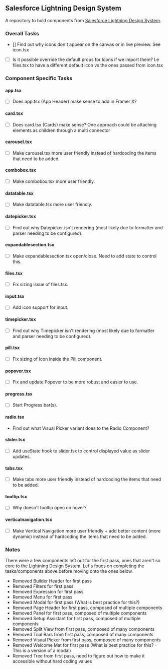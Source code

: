 ## Salesforce Lightning Design System

A repository to hold components from [Salesforce Lightning Design System](https://react.lightningdesignsystem.com/).

### Overall Tasks

- [] Find out why icons don't appear on the canvas or in live preview. See icon.tsx
- [ ] Is it possible override the default props for Icons if we import them? I.e files.tsx to have a different default icon vs the ones passed from icon.tsx

### Component Specific Tasks

#### app.tsx

- [ ] Does app.tsx (App Header) make sense to add in Framer X?

#### card.tsx

- [ ] Does card.tsx (Cards) make sense? One approach could be attaching elements as children through a multi connector

#### carousel.tsx

- [ ] Make carousel.tsx more user friendly instead of hardcoding the items that need to be added.

#### combobox.tsx

- [ ] Make combobox.tsx more user friendly.

#### datatable.tsx

- [ ] Make datatable.tsx more user friendly.

#### datepicker.tsx

- [ ] Find out why Datepicker isn't rendering (most likely due to formatter and parser needing to be configured).

#### expandablesection.tsx

- [ ] Make expandablesection.tsx open/close. Need to add state to control this.

#### files.tsx

- [ ] Fix sizing issue of files.tsx.

#### input.tsx

- [ ] Add icon support for input.

#### timepicker.tsx

- [ ] Find out why Timepicker isn't rendering (most likely due to formatter and parser needing to be configured).

#### pill.tsx

- [ ] Fix sizing of Icon inside the Pill component.

#### popover.tsx

- [ ] Fix and update Popover to be more robust and easier to use.

#### progress.tsx

- [ ] Start Progress bar(s).

#### radio.tsx

- Find out what Visual Picker variant does to the Radio Component?

#### slider.tsx

- [ ] Add useState hook to slider.tsx to control displayed value as slider updates.

#### tabs.tsx

- [ ] Make tabs more user friendly instead of hardcoding the items that need to be added.

#### tooltip.tsx

- [ ] Why doesn't tooltip open on hover?

#### verticalnavigation.tsx

- [ ] Make Vertical Navigation more user friendly + add better content (more dynamic) instead of hardcoding the items that need to be added.

### Notes

There were a few components left out for the first pass, ones that aren't so core to the Lightning Design System. Let's foucs on completing the tasks/components above before moving onto the ones below.

- Removed Builder Header for first pass
- Removed Filters for first pass
- Removed Expression for first pass
- Removed Menu for first pass
- Removed Modal for first pass (What is best practice for this?)
- Removed Page Header for first pass, composed of multiple components
- Removed Panel for first pass, composed of multiple components
- Removed Setup Assistant for first pass, composed of multiple components
- Removed Split View from first pass, composed of many components
- Removed Trial Bars from first pass, composed of many components
- Removed Visual Picker from first pass, composed of many components
- Removed Welcome Mat for first pass (What is best practice for this? - This is a version of a modal)
- Removed Tree from first pass, need to figure out how to make it accessible without hard coding values
